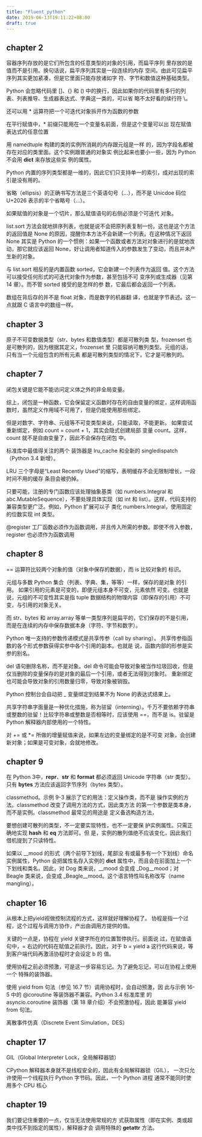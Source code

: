 ```yaml
---
title: "Fluent_python"
date: 2019-06-13T19:11:22+08:00
draft: true
---
```


## chapter 2

容器序列存放的是它们所包含的任意类型的对象的引用，而扁平序列
里存放的是值而不是引用。换句话说，扁平序列其实是一段连续的内存
空间。由此可见扁平序列其实更加紧凑，但是它里面只能存放诸如字
符、字节和数值这种基础类型。

Python 会忽略代码里 []、{} 和 () 中的换行，因此如果你的代码里有多行的列表、列表推导、生成器表达式、字典这一类的，可以省
略不太好看的续行符 \。

还可以用 * 运算符把一个可迭代对象拆开作为函数的参数

在平行赋值中，* 前缀只能用在一个变量名前面，但是这个变量可以出
现在赋值表达式的任意位置

用 namedtuple 构建的类的实例所消耗的内存跟元组是一样
的，因为字段名都被存在对应的类里面。这个实例跟普通的对象实
例比起来也要小一些，因为 Python 不会用 __dict__ 来存放这些实
例的属性。

Python 内置的序列类型都是一维的，因此它们只支持单一的索引，成对出现的索引是没有用的。

省略（ellipsis）的正确书写方法是三个英语句号（...），而不是
Unicdoe 码位 U+2026 表示的半个省略号（...）。

如果赋值的对象是一个切片，那么赋值语句的右侧必须是个可迭代
对象。

list.sort 方法会就地排序列表，也就是说不会把原列表复制一份。这也是这个方法的返回值是 None 的原因，提醒你本方法不会新建一个列表。在这种情况下返回 None 其实是 Python 的一个惯例：如果一个函数或者方法对对象进行的是就地改动，那它就应该返回 None，好让调用者知道传入的参数发生了变动，而且并未产生新的对象。

与 list.sort 相反的是内置函数 sorted，它会新建一个列表作为返回
值。这个方法可以接受任何形式的可迭代对象作为参数，甚至包括不可
变序列或生成器（见第 14 章）。而不管 sorted 接受的是怎样的参
数，它最后都会返回一个列表。

数组在背后存的并不是 float 对象，而是数字的机器翻
译，也就是字节表述。这一点就跟 C 语言中的数组一样。

## chapter 3

原子不可变数据类型（str、bytes 和数值类型）都是可散列类
型，frozenset 也是可散列的，因为根据其定义，frozenset 里
只能容纳可散列类型。元组的话，只有当一个元组包含的所有元素
都是可散列类型的情况下，它才是可散列的。

## chapter 7

闭包关键是它能不能访问定义体之外的非全局变量。

综上，闭包是一种函数，它会保留定义函数时存在的自由变量的绑定，这样调用函数时，虽然定义作用域不可用了，但是仍能使用那些绑定。

但是对数字、字符串、元组等不可变类型来说，只能读取，不能更新。
如果尝试重新绑定，例如 count = count + 1，其实会隐式创建局部
变量 count。这样，count 就不是自由变量了，因此不会保存在闭包
中。

标准库中最值得关注的两个
装饰器是 lru_cache 和全新的 singledispatch（Python 3.4 新增）。

LRU 三个字母是“Least
Recently Used”的缩写，表明缓存不会无限制增长，一段时间不用的缓存
条目会被扔掉。

只要可能，注册的专门函数应该处理抽象基类（如 numbers.Integral
和 abc.MutableSequence），不要处理具体实现（如 int 和
list）。这样，代码支持的兼容类型更广泛。例如，Python 扩展可以子
类化 numbers.Integral，使用固定的位数实现 int 类型。

@register 工厂函数必须作为函数调用，并且传入所需的参数。即使不传入参数，register 也必须作为函数调用

## chapter 8
== 运算符比较两个对象的值（对象中保存的数据），而 is 比较对象的
标识。

元组与多数 Python 集合（列表、字典、集，等等）一样，保存的是对象
的引用。 如果引用的元素是可变的，即便元组本身不可变，元素依然
可变。也就是说，元组的不可变性其实是指 tuple 数据结构的物理内容（即保存的引用）不可变，与引用的对象无关。

而 str、bytes 和 array.array 等单一类型序列是扁平的，它们保存的不是引用，而是在连续的内存中保存数据本身（字符、字节和数字）。

Python 唯一支持的参数传递模式是共享传参（call by sharing）。
共享传参指函数的各个形式参数获得实参中各个引用的副本。也就是
说，函数内部的形参是实参的别名。

del 语句删除名称，而不是对象。del 命令可能会导致对象被当作垃圾回收，但是仅当删除的变量保存的是对象的最后一个引用，或者无法得到对象时。 重新绑定也可能会导致对象的引用数量归零，导致对象被销毁。

Python 控制台会自动把 _ 变量绑定到结果不为 None 的表达式结果上。

共享字符串字面量是一种优化措施，称为驻留（interning）。千万不要依赖字符串或整数的驻留！比较字符串或整数是否相等时，应该使用 ==，而不是 is。驻留是 Python 解释器内部使用的一个特性。

对 += 或 *= 所做的增量赋值来说，如果左边的变量绑定的是不可变
对象，会创建新对象；如果是可变对象，会就地修改。

## chapter 9

在 Python 3中，__repr__、__str__ 和 __format__ 都必须返回 Unicode 字符串（str 类型）。只有 __bytes__ 方法应该返回字节序列（bytes 类型）。

 classmethod。示例 9-3 展示了它的用法：定义操作类，而不是
操作实例的方法。classmethod 改变了调用方法的方式，因此类方法
的第一个参数是类本身，而不是实例。classmethod 最常见的用途是
定义备选构造方法，

要想创建可散列的类型，不一定要实现特性，也不一定要保
护实例属性。只需正确地实现 __hash__ 和 __eq__ 方法即可。但
是，实例的散列值绝不应该变化，因此我们借机提到了只读特性。

如果以 __mood 的形式（两个前导下划线，尾部没
有或最多有一个下划线）命名实例属性，Python 会把属性名存入实例的
__dict__ 属性中，而且会在前面加上一个下划线和类名。因此，对
Dog 类来说，__mood 会变成 _Dog__mood；对 Beagle 类来说，会变成
_Beagle__mood。这个语言特性叫名称改写（name mangling）。

## chapter 16

从根本上把yield视做控制流程的方式，这样就好理解协程了。
协程是指一个过程，这个过程与调用方协作，产出由调用方提供的值。

关键的一点是，协程在 yield 关键字所在的位置暂停执行。前面说
过，在赋值语句中，= 右边的代码在赋值之前执行。因此，对于 b =
yield a 这行代码来说，等到客户端代码再激活协程时才会设定 b 的
值。

使用协程之前必须预激，可是这一步容易忘记。为了避免忘记，可以在协程上使用一个
特殊的装饰器。

使用 yield from 句法（参见 16.7 节）调用协程时，会自动预激，因
此与示例 16-5 中的 @coroutine 等装饰器不兼容。Python 3.4 标准库里
的 asyncio.coroutine 装饰器（第 18 章介绍）不会预激协程，因此
能兼容 yield from 句法。

离散事件仿真（Discrete Event Simulation，DES）

## chapter 17
GIL（Global Interpreter
Lock，全局解释器锁）

CPython 解释器本身就不是线程安全的，因此有全局解释器锁（GIL），
一次只允许使用一个线程执行 Python 字节码。因此，一个 Python 进程
通常不能同时使用多个 CPU 核心

## chapter 19

我们要记住重要的一点，仅当无法使用常规的方
式获取属性（即在实例、类或超类中找不到指定的属性），解释器才会
调用特殊的 __getattr__ 方法。